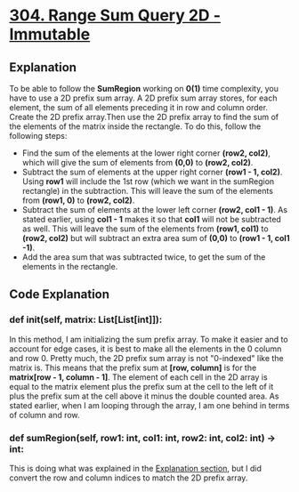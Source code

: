 # [304. Range Sum Query 2D - Immutable](https://leetcode.com/problems/range-sum-query-2d-immutable/description/)
## Explanation
To be able to follow the **SumRegion** working on **0(1)** time complexity, you have to use a 2D prefix sum array. A 2D prefix sum array stores, for each element, the sum of all elements preceding it in row and column order.
Create the 2D prefix array.Then use the 2D prefix array to find the sum of the elements of the matrix inside the rectangle. To do this, follow the following steps:
* Find the sum of the elements at the lower right corner **(row2, col2)**, which will give the sum of elements from **(0,0)** to **(row2, col2)**.
* Subtract the sum of elements at the upper right corner **(row1 - 1, col2)**. Using **row1** will include the 1st row (which we want in the sumRegion rectangle) in the subtraction. This will leave the sum of the elements from **(row1, 0)** to **(row2, col2)**.
* Subtract the sum of elements at the lower left corner **(row2, col1 - 1)**. As stated earlier, using **col1 - 1** makes it so that **col1** will not be subtracted as well. This will leave the sum of the elements from **(row1, col1)** to **(row2, col2)** but will subtract an extra area sum of **(0,0)** to **(row1 - 1, col1 -1)**.
* Add the area sum that was subtracted twice, to get the sum of the elements in the rectangle.

## Code Explanation
### def __init__(self, matrix: List[List[int]]):
In this method, I am initializing the sum prefix array. To make it easier and to account for edge cases, it is best to make all the elements in the 0 column and row 0. Pretty much, the 2D prefix sum array is not "0-indexed" like the matrix is. This means that the prefix sum at **[row, column]** is for the **matrix[row - 1, column - 1]**.
The element of each cell in the 2D array is equal to the matrix element plus the prefix sum at the cell to the left of it plus the prefix sum at the cell above it minus the double counted area. As stated earlier, when I am looping through the array, I am one behind in terms of column and row.

### def sumRegion(self, row1: int, col1: int, row2: int, col2: int) -> int:
This is doing what was explained in the [Explanation section](#explanation), but I did convert the row and column indices to match the 2D prefix array.
